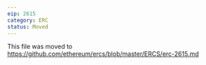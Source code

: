 ```yaml
---
eip: 2615
category: ERC
status: Moved
---
```


This file was moved to https://github.com/ethereum/ercs/blob/master/ERCS/erc-2615.md
